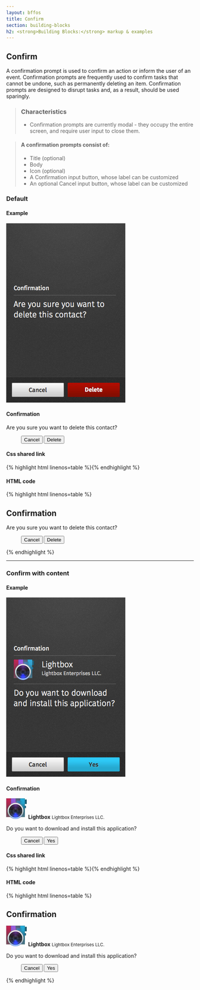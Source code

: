 ```yaml
---
layout: bffos
title: Confirm
section: building-blocks
h2: <strong>Building Blocks:</strong> markup & examples
---
```


## Confirm

A confirmation prompt is used to confirm an action or inform the user of an event. Confirmation prompts are frequently used to confirm tasks that cannot be undone, such as permanently deleting an item. Confirmation prompts are designed to disrupt tasks and, as a result, should be used sparingly.

> ### Characteristics
> * Confirmation prompts are currently modal - they occupy the entire screen, and require user input to close them.

> #### A confirmation prompts consist of:
> * Title (optional)
> * Body
> * Icon (optional)
> * A Confirmation input button, whose label can be customized
> * An optional Cancel input button, whose label can be customized


### Default

<div>
  <h4>Example</h4>
  <section class="example">
    <img src="../images/BB/confirm_1.jpg" alt="Confirm (Image replacing code)"/>
    <article class="full frame">
      <form role="dialog" data-type="confirm">
        <section>
          <h1>Confirmation</h1><!-- this heading is optional -->
          <p>Are you sure you want to delete this contact?</p>
        </section>
        <menu>
          <button>Cancel</button>
          <button class="danger">Delete</button>
        </menu>
      </form>
    </article>
  </section>

  <h4>Css shared link</h4>
  {% highlight html linenos=table %}<link rel="stylesheet" type="text/css" href="shared/style/confirm.css">{% endhighlight %}

  <h4>HTML code</h4>
  {% highlight html linenos=table %}<form role="dialog" data-type="confirm">
  <section>
    <h1>Confirmation</h1><!-- this heading is optional -->
    <p>Are you sure you want to delete this contact?</p>
  </section>
  <menu>
    <button>Cancel</button>
    <button class="danger">Delete</button>
  </menu>
</form>{% endhighlight %}
</div>

<hr>

### Confirm with content

<div>
  <h4>Example</h4>
  <section class="example">
    <img src="../images/BB/confirm_2.jpg" alt="Confirm (Image replacing code)"/>
    <article class="full frame">
      <form role="dialog" data-type="confirm">
        <section>
          <h1>Confirmation</h1>
          <p>
            <img src="../images/BB/app_logo.png" alt="Lightbox Icon" width="55" height="55">
            <strong>Lightbox</strong>
            <small>Lightbox Enterprises LLC.</small>
          </p>
          <p>Do you want to download and install this application?</p>
        </section>
        <menu>
          <button>Cancel</button>
          <button class="recommend">Yes</button>
        </menu>
      </form>
    </article>
  </section>

  <h4>Css shared link</h4>
  {% highlight html linenos=table %}<link rel="stylesheet" type="text/css" href="shared/style/confirm.css">{% endhighlight %}

  <h4>HTML code</h4>
  {% highlight html linenos=table %}<form role="dialog" data-type="confirm">
  <section>
    <h1>Confirmation</h1>
    <p>
      <img src="../images/BB/app_logo.png" alt="Lightbox Icon" width="55" height="55">
      <strong>Lightbox</strong>
      <small>Lightbox Enterprises LLC.</small>
    </p>
    <p>Do you want to download and install this application?</p>
  </section>
  <menu>
    <button>Cancel</button>
    <button class="recommend">Yes</button>
  </menu>
</form>{% endhighlight %}
</div>

